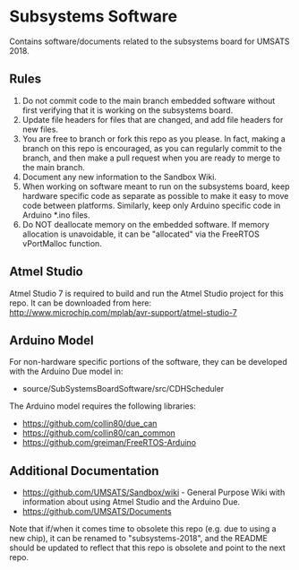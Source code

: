 # Subsystems Software
Contains software/documents related to the subsystems board for UMSATS 2018.

## Rules
1. Do not commit code to the main branch embedded software without first verifying that it is working on the subsystems board.
2. Update file headers for files that are changed, and add file headers for new files.
3. You are free to branch or fork this repo as you please. In fact, making a branch on this repo is encouraged, as you can regularly commit to the branch, and then make a pull request when you are ready to merge to the main branch.
4. Document any new information to the Sandbox Wiki.
5. When working on software meant to run on the subsystems board, keep hardware specific code as separate as possible to make it easy to move code between platforms. Similarly, keep only Arduino specific code in Arduino \*.ino files.
6. Do NOT deallocate memory on the embedded software. If memory allocation is unavoidable, it can be "allocated" via the FreeRTOS vPortMalloc function.

## Atmel Studio
Atmel Studio 7 is required to build and run the Atmel Studio project for this repo. It can be downloaded from here: http://www.microchip.com/mplab/avr-support/atmel-studio-7

## Arduino Model
For non-hardware specific portions of the software, they can be developed with the Arduino Due model in:
* source/SubSystemsBoardSoftware/src/CDHScheduler

The Arduino model requires the following libraries:
* https://github.com/collin80/due_can
* https://github.com/collin80/can_common
* https://github.com/greiman/FreeRTOS-Arduino 

## Additional Documentation
* https://github.com/UMSATS/Sandbox/wiki - General Purpose Wiki with information about using Atmel Studio and the Arduino Due.
* https://github.com/UMSATS/Documents

Note that if/when it comes time to obsolete this repo (e.g. due to using a new chip), it can be renamed to "subsystems-2018", and the README should be updated to reflect that this repo is obsolete and point to the next repo.
